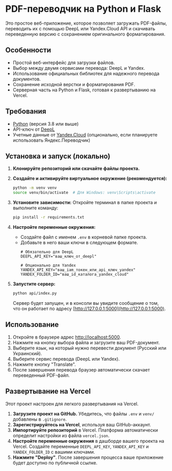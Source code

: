 # PDF-переводчик на Python и Flask

Это простое веб-приложение, которое позволяет загружать PDF-файлы, переводить их с помощью DeepL или Yandex.Cloud API и скачивать переведенную версию с сохранением оригинального форматирования.

## Особенности

-   Простой веб-интерфейс для загрузки файлов.
-   Выбор между двумя сервисами перевода: DeepL и Yandex.
-   Использование официальных библиотек для надежного перевода документов.
-   Сохранение исходной верстки и форматирования PDF.
-   Серверная часть на Python и Flask, готовая к развертыванию на Vercel.

## Требования

-   [Python](https://www.python.org/) (версия 3.8 или выше)
-   API-ключ от [DeepL](https://www.deepl.com/pro-api)
-   Учетные данные от [Yandex.Cloud](https://cloud.yandex.ru/docs/iam/operations/api-key/create) (опционально, если планируете использовать Яндекс.Переводчик)

## Установка и запуск (локально)

1.  **Клонируйте репозиторий или скачайте файлы проекта.**

2.  **Создайте и активируйте виртуальное окружение (рекомендуется):**
    ```bash
    python -m venv venv
    source venv/bin/activate  # Для Windows: venv\Scripts\activate
    ```

3.  **Установите зависимости:**
    Откройте терминал в папке проекта и выполните команду:
    ```bash
    pip install -r requirements.txt
    ```

4.  **Настройте переменные окружения:**
    -   Создайте файл с именем `.env` в корневой папке проекта.
    -   Добавьте в него ваши ключи в следующем формате.
        ```
        # Обязательно для DeepL
        DEEPL_API_KEY="ваш_ключ_от_deepl"

        # Опционально для Yandex
        YANDEX_API_KEY="ваш_iam_токен_или_api_ключ_yandex"
        YANDEX_FOLDER_ID="ваш_id_каталога_yandex_cloud"
        ```

5.  **Запустите сервер:**
    ```bash
    python api/index.py
    ```
    Сервер будет запущен, и в консоли вы увидите сообщение о том, что он работает по адресу [http://127.0.0.1:5000](http://127.0.0.1:5000).

## Использование

1.  Откройте в браузере адрес [http://localhost:5000](http://localhost:5000).
2.  Нажмите на кнопку выбора файла и загрузите ваш PDF-документ.
3.  Выберите язык, на который нужно перевести документ (Русский или Украинский).
4.  Выберите сервис перевода (DeepL или Yandex).
5.  Нажмите кнопку "Translate".
6.  После завершения перевода браузер автоматически скачает переведенный PDF-файл.

## Развертывание на Vercel

Этот проект настроен для легкого развертывания на Vercel.

1.  **Загрузите проект на GitHub.** Убедитесь, что файлы `.env` и `venv/` добавлены в `.gitignore`.
2.  **Зарегистрируйтесь на Vercel**, используя ваш GitHub-аккаунт.
3.  **Импортируйте репозиторий** в Vercel. Платформа автоматически определит настройки из файла `vercel.json`.
4.  **Настройте переменные окружения** в дашборде вашего проекта на Vercel. Создайте переменные `DEEPL_API_KEY`, `YANDEX_API_KEY` и `YANDEX_FOLDER_ID` с вашими ключами.
5.  **Нажмите "Deploy"**. После завершения процесса ваше приложение будет доступно по публичной ссылке.
